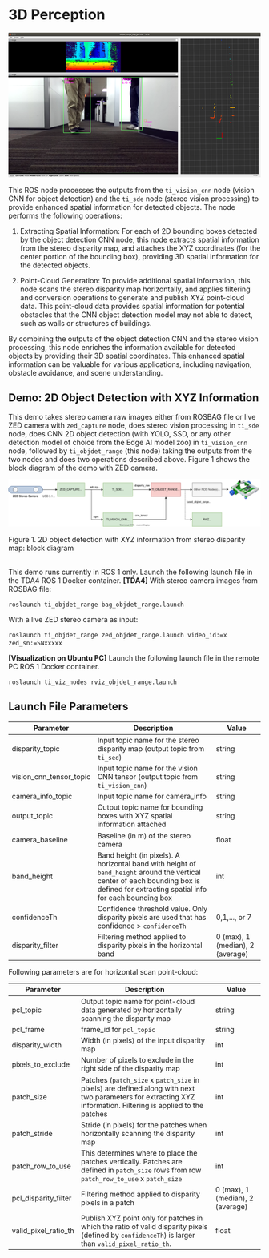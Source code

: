 3D Perception
=============

![](docs/objdet_range_rviz.png)
<br />

This ROS node processes the outputs from the `ti_vision_cnn` node (vision CNN for object detection) and the `ti_sde` node (stereo vision processing) to provide enhanced spatial information for detected objects. The node performs the following operations:

1. Extracting Spatial Information: For each of 2D bounding boxes detected by the object detection CNN node, this node extracts spatial information from the stereo disparity map, and attaches the XYZ coordinates (for the center portion of the bounding box), providing 3D spatial information for the detected objects.

2. Point-Cloud Generation: To provide additional spatial information, this node scans the stereo disparity map horizontally, and applies filtering and conversion operations to generate and publish XYZ point-cloud data. This point-cloud data provides spatial information for potential obstacles that the CNN object detection model may not able to detect, such as walls or structures of buildings.

By combining the outputs of the object detection CNN and the stereo vision processing, this node enriches the information available for detected objects by providing their 3D spatial coordinates. This enhanced spatial information can be valuable for various applications, including navigation, obstacle avoidance, and scene understanding.

## Demo: 2D Object Detection with XYZ Information

This demo takes stereo camera raw images either from ROSBAG file or live ZED camera with `zed_capture` node, does stereo vision processing in `ti_sde` node, does CNN 2D object detection (with YOLO, SSD, or any other detection model of choice from the Edge AI model zoo) in `ti_vision_cnn` node, followed by `ti_objdet_range` (this node) taking the outputs from the two nodes and does two operations described above. Figure 1 shows the block diagram of the demo with ZED camera.


![](docs/objdet_range_block_diagram.svg)
<figcaption>Figure 1. 2D object detection with XYZ information from stereo disparity map: block diagram</figcaption>
<br />

This demo runs currently in ROS 1 only. Launch the following launch file in the TDA4 ROS 1 Docker container.
**[TDA4]**
With stereo camera images from ROSBAG file:
```
roslaunch ti_objdet_range bag_objdet_range.launch
```

With a live ZED stereo camera as input:
```
roslaunch ti_objdet_range zed_objdet_range.launch video_id:=x zed_sn:=SNxxxxx
```

**[Visualization on Ubuntu PC]**
Launch the following launch file in the remote PC ROS 1 Docker container.
```
roslaunch ti_viz_nodes rviz_objdet_range.launch
```

## Launch File Parameters

Parameter               | Description                                                                    | Value
------------------------|--------------------------------------------------------------------------------|--------
disparity_topic         | Input topic name for the stereo disparity map (output topic from `ti_sed`)     | string
vision_cnn_tensor_topic | Input topic name for the vision CNN tensor (output topic from `ti_vision_cnn`) | string
camera_info_topic       | Input topic name for camera_info                                               | string
output_topic            | Output topic name for bounding boxes with XYZ spatial information attached     | string
camera_baseline         | Baseline (in m) of the stereo camera                                           | float
band_height             | Band height (in pixels). A horizontal band with height of `band_height` around the vertical center of each bounding box is defined for extracting spatial info for each bounding box        | int
confidenceTh            | Confidence threshold value. Only disparity pixels are used that has confidence > `confidenceTh` | 0,1,..., or 7
disparity_filter        | Filtering method applied to disparity pixels in the horizontal band            | 0 (max), 1 (median), 2 (average)

Following parameters are for horizontal scan point-cloud:

Parameter              | Description                                                                                   | Value
-----------------------|-----------------------------------------------------------------------------------------------|-------
pcl_topic              | Output topic name for point-cloud data generated by horizontally scanning the disparity map   | string
pcl_frame              | frame_id for `pcl_topic`                                                                      | string
disparity_width        | Width (in pixels) of the input disparity map                                                  | int
pixels_to_exclude      | Number of pixels to exclude in the right side of the disparity map                            | int
patch_size             | Patches (`patch_size` x `patch_size` in pixels) are defined along with next two parameters for extracting XYZ information. Filtering is applied to the patches | int
patch_stride           | Stride (in pixels) for the patches when horizontally scanning the disparity map               | int
patch_row_to_use       | This determines where to place the patches vertically. Patches are defined in `patch_size` rows from row `patch_row_to_use` x `patch_size` | int
pcl_disparity_filter   | Filtering method applied to disparity pixels in a patch                                       | 0 (max), 1 (median), 2 (average)
valid_pixel_ratio_th   | Publish XYZ point only for patches in which the ratio of valid disparity pixels (defined by `confidenceTh`) is larger than `valid_pixel_ratio_th`. | float

